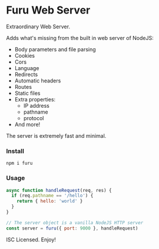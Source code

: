 # Furu Web Server

Extraordinary Web Server.

Adds what's missing from the built in web server of NodeJS:

* Body parameters and file parsing
* Cookies
* Cors
* Language
* Redirects
* Automatic headers
* Routes
* Static files
* Extra properties:
  - IP address
  - pathname
  - protocol
* And more!

The server is extremely fast and minimal.

### Install
```
npm i furu
```

### Usage
```js
async function handleRequest(req, res) {
  if (req.pathname == '/hello') {
    return { hello: 'world' }
  }
}

// The server object is a vanilla NodeJS HTTP server
const server = furu({ port: 9000 }, handleRequest)
```

ISC Licensed. Enjoy!
